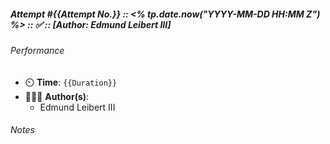 ##### Attempt #{{Attempt No.}} :: <% tp.date.now("YYYY-MM-DD HH:MM Z") %> :: ✅ :: \[Author: Edmund Leibert III\]

###### Performance

- ⏲️ **Time**: `{{Duration}}`
- 🧔🏽‍♂️ **Author(s)**:
	- Edmund Leibert III

###### Notes


